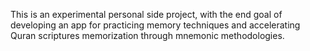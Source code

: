 This is an experimental personal side project, with the end goal of developing an app for practicing memory techniques and accelerating Quran scriptures memorization through mnemonic methodologies.
